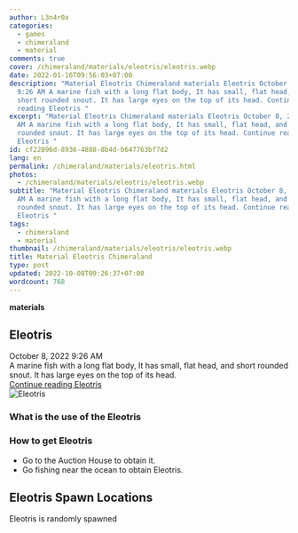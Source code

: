 ```yaml
---
author: L3n4r0x
categories:
  - games
  - chimeraland
  - material
comments: true
cover: /chimeraland/materials/eleotris/eleotris.webp
date: 2022-01-16T09:56:03+07:00
description: "Material Eleotris Chimeraland materials Eleotris October 8, 2022
  9:26 AM A marine fish with a long flat body, It has small, flat head, and
  short rounded snout. It has large eyes on the top of its head. Continue
  reading Eleotris "
excerpt: "Material Eleotris Chimeraland materials Eleotris October 8, 2022 9:26
  AM A marine fish with a long flat body, It has small, flat head, and short
  rounded snout. It has large eyes on the top of its head. Continue reading
  Eleotris "
id: cf22896d-8936-4888-8b4d-b647763bf7d2
lang: en
permalink: /chimeraland/materials/eleotris.html
photos:
  - /chimeraland/materials/eleotris/eleotris.webp
subtitle: "Material Eleotris Chimeraland materials Eleotris October 8, 2022 9:26
  AM A marine fish with a long flat body, It has small, flat head, and short
  rounded snout. It has large eyes on the top of its head. Continue reading
  Eleotris "
tags:
  - chimeraland
  - material
thumbnail: /chimeraland/materials/eleotris/eleotris.webp
title: Material Eleotris Chimeraland
type: post
updated: 2022-10-08T09:26:37+07:00
wordcount: 768
---
```


<link
  rel="stylesheet"
  href="https://rawcdn.githack.com/dimaslanjaka/Web-Manajemen/870a349/css/bootstrap-5-3-0-alpha3-wrapper.css"
/>
<section id="bootstrap-wrapper">
  <div data-bs-theme="dark">
    <div
      class="row g-0 border rounded overflow-hidden flex-md-row mb-4 shadow-sm position-relative bg-dark text-light"
    >
      <div class="col p-4 d-flex flex-column position-static">
        <strong class="d-inline-block mb-2 text-success">materials</strong>
        <h2 class="mb-0">Eleotris</h2>
        <div class="mb-1 text-muted">October 8, 2022 9:26 AM</div>
        <div class="mb-2 border p-1">
          A marine fish with a long flat body, It has small, flat head, and
          short rounded snout. It has large eyes on the top of its head.
        </div>
        <a
          href="/chimeraland/materials/eleotris.html"
          class="stretched-link d-none text-primary"
          >Continue reading Eleotris</a
        >
      </div>
      <div class="col-auto d-none d-md-block d-lg-block">
        <img
          src="https://www.webmanajemen.com/chimeraland/materials/eleotris/eleotris.webp"
          alt="Eleotris"
        />
      </div>
    </div>
    <div class="row">
      <div class="col-lg-6 col-12 mb-2">
        <div class="card">
          <div class="card-body">
            <h3 class="card-title">What is the use of the Eleotris</h3>
            <div class="card-text"><ul></ul></div>
          </div>
        </div>
      </div>
      <div class="col-lg-6 col-12 mb-2">
        <div class="card">
          <div class="card-body">
            <h3 class="card-title">How to get Eleotris</h3>
            <div class="card-text">
              <ul>
                <li>Go to the Auction House to obtain it.</li>
                <li>Go fishing near the ocean to obtain Eleotris.</li>
              </ul>
            </div>
          </div>
        </div>
      </div>
      <div class="col-12 mb-2">
        <h2>Eleotris Spawn Locations</h2>
        <p>Eleotris is randomly spawned</p>
      </div>
    </div>
  </div>
</section>